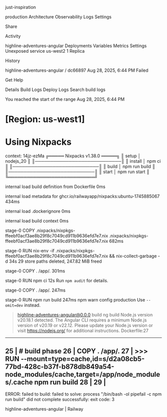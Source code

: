 just-inspiration


production
Architecture
Observability
Logs
Settings

Share




Activity


highline-adventures-angular
Deployments
Variables
Metrics
Settings
Unexposed service
us-west2
1 Replica














History

highline-adventures-angular
/
dc66897
Aug 28, 2025, 6:44 PM
Failed

Get Help

Details
Build Logs
Deploy Logs
Search build logs

You reached the start of the range
Aug 28, 2025, 6:44 PM
 
[Region: us-west1]
==============
Using Nixpacks
==============

context: 14jz-ezMa
╔═════ Nixpacks v1.38.0 ═════╗
║ setup      │ nodejs_20     ║
║────────────────────────────║
║ install    │ npm ci        ║
║────────────────────────────║
║ build      │ npm run build ║
║────────────────────────────║
║ start      │ npm run start ║
╚════════════════════════════╝

internal
load build definition from Dockerfile
0ms

internal
load metadata for ghcr.io/railwayapp/nixpacks:ubuntu-1745885067
434ms

internal
load .dockerignore
0ms

internal
load build context
0ms

stage-0
COPY .nixpacks/nixpkgs-ffeebf0acf3ae8b29f8c7049cd911b9636efd7e7.nix .nixpacks/nixpkgs-ffeebf0acf3ae8b29f8c7049cd911b9636efd7e7.nix
682ms

stage-0
RUN nix-env -if .nixpacks/nixpkgs-ffeebf0acf3ae8b29f8c7049cd911b9636efd7e7.nix && nix-collect-garbage -d
34s
29 store paths deleted, 247.82 MiB freed

stage-0
COPY . /app/.
301ms

stage-0
RUN npm ci
12s
Run `npm audit` for details.

stage-0
COPY . /app/.
247ms

stage-0
RUN npm run build
247ms
npm warn config production Use `--omit=dev` instead.
> highline-adventures-angular@0.0.0 build
> ng build
Node.js version v20.18.1 detected.
The Angular CLI requires a minimum Node.js version of v20.19 or v22.12.
Please update your Node.js version or visit https://nodejs.org/ for additional instructions.
Dockerfile:27
-------------------
25 |     # build phase
26 |     COPY . /app/.
27 | >>> RUN --mount=type=cache,id=s/d2a08cb5-77bd-428c-b37f-b878db849a54-node_modules/cache,target=/app/node_modules/.cache npm run build
28 |
29 |
-------------------
ERROR: failed to build: failed to solve: process "/bin/bash -ol pipefail -c npm run build" did not complete successfully: exit code: 3


highline-adventures-angular | Railway